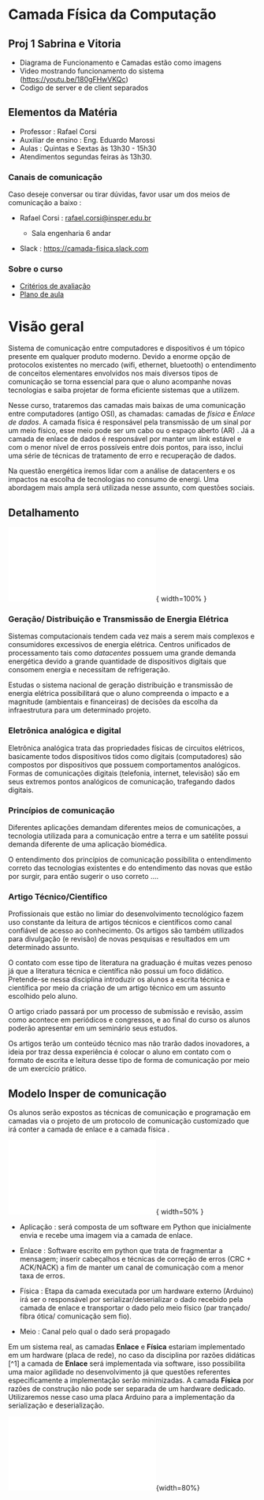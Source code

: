 ﻿
# Camada Física da Computação

## Proj 1 Sabrina e Vitoria

- Diagrama de Funcionamento e Camadas estão como imagens
- Video mostrando funcionamento do sistema (https://youtu.be/180gFHwVKQc)
- Codigo de server e de client separados

## Elementos da Matéria

- Professor : Rafael Corsi
- Auxiliar de ensino : Eng. Eduardo Marossi 
- Aulas : Quintas e Sextas às 13h30 - 15h30
- Atendimentos segundas feiras às 13h30.

### Canais de comunicação 

Caso deseje conversar ou tirar dúvidas, favor usar um dos meios de comunicação a baixo :

- Rafael Corsi : rafael.corsi@insper.edu.br
    - Sala engenharia 6 andar

- Slack : https://camada-fisica.slack.com
 
### Sobre o curso

- [Critérios de avaliação 
](https://github.com/Insper/Camada-Fisica-Computacao/wiki/Crit%C3%A9rios-de-Avalia%C3%A7%C3%A3o)
- [Plano de aula]()

# Visão geral

Sistema de comunicação entre computadores e dispositivos é um tópico
presente em qualquer produto moderno. Devido a enorme opção de
protocolos existentes no mercado (wifi, ethernet, bluetooth) o
entendimento de conceitos elementares envolvidos nos mais diversos tipos
de comunicação se torna essencial para que o aluno acompanhe novas
tecnologias e saiba projetar de forma eficiente sistemas que a utilizem.

Nesse curso, trataremos das camadas mais baixas de uma comunicação entre
computadores (antigo OSI), as chamadas: camadas de *física* e *Enlace de
dados*. A camada física é responsável pela transmissão de
um sinal por um meio físico, esse meio pode ser um cabo ou o espaço aberto (AR)
. Já a camada de enlace de dados é responsável por manter um link
estável e com o menor nível de erros possíveis entre dois pontos, para
isso, inclui uma série de técnicas de tratamento de erro e recuperação
de dados.

Na questão energética iremos lidar com a análise de datacenters e os impactos
na escolha de tecnologias no consumo de energi. Uma abordagem mais ampla será
utilizada nesse assunto, com questões sociais.

## Detalhamento 

![Linha do Tempo](imgs/linhaDoTempo.pdf){ width=100% }

### Geração/ Distribuição e Transmissão de Energia Elétrica

Sistemas computacionais tendem cada vez mais a serem mais complexos e consumidores
excessivos de energia elétrica. Centros unificados de processamento tais como
*datacentes* possuem uma grande demanda energética devido a grande quantidade de
dispositivos digitais que consomem energia e necessitam de refrigeração.

Estudas o sistema nacional de geração distribuição e transmissão de energia elétrica
possibilitará que o aluno compreenda o impacto e a magnitude (ambientais e
financeiras) de decisões da escolha da infraestrutura para um determinado projeto.

### Eletrônica analógica e digital

Eletrônica analógica trata das propriedades físicas de circuitos elétricos,
basicamente todos dispositivos tidos como digitais (computadores) são compostos por
dispositivos que possuem comportamentos analógicos. Formas de comunicações 
digitais (telefonia, internet, televisão) são em seus extremos pontos analógicos
de comunicação, trafegando dados digitais. 

### Princípios de comunicação


Diferentes aplicações demandam diferentes meios de comunicações, a tecnologia
utilizada para a comunicação entre a terra e um satélite possui demanda diferente
de uma aplicação biomédica. 

O entendimento dos princípios de comunicação possibilita o entendimento correto
das tecnologias existentes e do entendimento das novas que estão por surgir, para
então sugerir o uso correto ....

### Artigo Técnico/Científico

Profissionais que estão no limiar do desenvolvimento tecnológico fazem uso constante
da leitura de artigos técnicos e científicos como canal confiável de acesso
ao conhecimento. Os artigos são também utilizados para divulgação (e revisão)
de novas pesquisas e resultados em um determinado assunto.

O contato com esse tipo de literatura na graduação é muitas vezes penoso já que a
literatura técnica e científica não possui um foco didático. Pretende-se nessa
disciplina introduzir os alunos a escrita técnica e científica por meio da criação
de um artigo técnico em um assunto escolhido pelo aluno.

O artigo criado passará por um processo de submissão e revisão, assim como acontece em
periódicos e congressos, e ao final do curso os alunos poderão apresentar em um
seminário seus estudos.

Os artigos terão um conteúdo técnico mas não trarão dados inovadores, a ideia por
traz dessa experiência é colocar o aluno em contato com o formato de escrita e leitura
desse tipo de forma de comunicação por meio de um exercício prático.

## Modelo Insper de comunicação

Os alunos serão expostos as técnicas de comunicação e programação em camadas via
o projeto de um protocolo de comunicação customizado que irá conter a camada de
enlace e a camada física . 

![Pilha de comunicação](imgs/pilhaInsper.pdf){ width=50% }

- Aplicação : será composta de um software em Python que inicialmente envia
e recebe uma imagem via a camada de enlace.

- Enlace : Software escrito em python que trata de fragmentar a mensagem;
inserir cabeçalhos e técnicas de correção de erros (CRC + ACK/NACK) a fim de manter
um canal de comunicação com a menor taxa de erros.

- Física : Etapa da camada executada por um hardware externo (Arduino) irá ser o
responsável por serializar/deserializar o dado recebido pela camada de enlace e
transportar o dado pelo meio físico (par trançado/ fibra ótica/ comunicação sem fio).

- Meio : Canal pelo qual o dado será propagado

Em um sistema real, as camadas **Enlace** e **Física** estariam implementado em um
hardware (placa de rede), no caso da disciplina por razões didáticas [^1] a camada
de **Enlace** será implementada via software, isso possibilita uma maior agilidade
no desenvolvimento já que questões referentes especificamente a implementação
serão minimizadas. A camada  **Física** por razões de construção não pode ser
separada de um hardware dedicado. Utilizaremos nesse caso uma placa Arduino
para a implementação da serialização e deserialização. 

![Interface de comunicação entre camadas](imgs/pilhaInsper2.pdf){width=80%}

